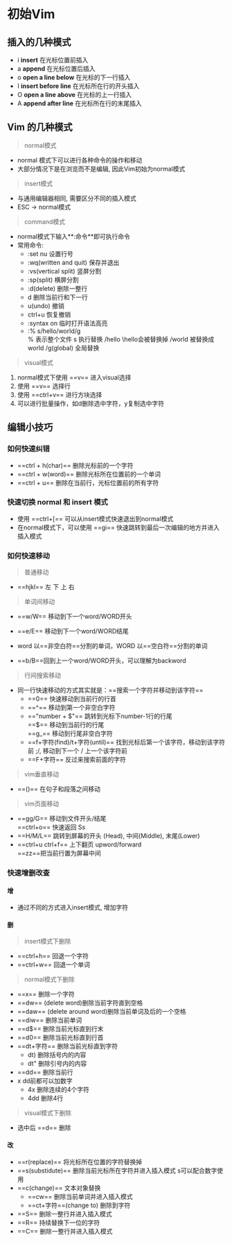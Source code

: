# 初始Vim
## 插入的几种模式
+ i **insert** 在光标位置前插入
+ a **append** 在光标位置后插入
+ o **open a line below** 在光标的下一行插入
+ I **insert before line** 在光标所在行的开头插入
+ O **open a line above** 在光标的上一行插入
+ A **append after line** 在光标所在行的末尾插入

## Vim 的几种模式
> normal模式

+ normal 模式下可以进行各种命令的操作和移动
+ 大部分情况下是在浏览而不是编辑, 因此Vim初始为normal模式

> insert模式

+ 与通用编辑器相同, 需要区分不同的插入模式
+ ESC  ->   normal模式

> command模式

+ normal模式下输入**:命令**即可执行命令
+ 常用命令:
	+ :set nu										设置行号
	+ :wq(written and quit)              保存并退出
	+ :vs(vertical split)	               	竖屏分割
	+ :sp(split)			                        横屏分割
	+ :d(delete)		                      	删除一整行
	+ d	                                		 	删除当前行和下一行
	+ u(undo)		                         	撤销
	+ ctrl+u                                        恢复撤销
	+ :syntax on			                   临时打开语法高亮
	+ :% s/hello/world/g    
	  %                                              表示整个文件
	  s    	                                       执行替换
	  /hello		                               \hello会被替换掉
	  /world		                             被替换成world
	  /g(global)	                           全局替换

> visual模式

1. normal模式下使用 ==v== 进入visual选择
2. 使用 ==v== 选择行
3. 使用  ==ctrl+v== 进行方块选择
4. 可以进行批量操作，如d删除选中字符，y复制选中字符

## 编辑小技巧

### 如何快速纠错

+ ==ctrl + h(char)==             删除光标前的一个字符
+ ==ctrl + w(word)==             删除光标所在位置前的一个单词
+ ==ctrl + u==       	     删除在当前行，光标位置前的所有字符

### 快速切换 normal 和 insert 模式

+ 使用 ==ctrl+[== 可以从insert模式快速退出到normal模式
+ 在normal模式下，可以使用 ==gi== 快速跳转到最后一次编辑的地方并进入插入模式

###  如何快速移动

> 普通移动

+ ==hjkl==   左 下 上 右

> 单词间移动

+ ==w/W==  移动到下一个word/WORD开头
+ ==e/E== 移动到下一个word/WORD结尾
+ word 以==非空白符==分割的单词，WORD 以==空白符==分割的单词

+ ==b/B==回到上一个word/WORD开头，可以理解为backword

> 行间搜索移动

+ 同一行快速移动的方式其实就是：==搜索一个字符并移动到该字符==
  + ==0== 快速移动到当前行的行首           
  + ==^==  移动到第一个非空白字符
  + =="number + \$"==    跳转到光标下number-1行的行尾    
    ==$==     移动到当前行的行尾     
    ==g_==    移动到行尾非空白字符
  + ==f+字符(find)/t+字符(until)==    找到光标后第一个该字符，移动到该字符前
    ;/,  移动到下一个 / 上一个该字符前
  + ==F+字符==	反过来搜索前面的字符

> vim垂直移动 

+ ==()== 在句子和段落之间移动

> vim页面移动

+ ==gg/G== 移动到文件开头/结尾     
  ==ctrl+o== 快速返回	Ss
+ ==H/M/L== 跳转到屏幕的开头 (Head), 中间(Middle), 末尾(Lower)
+ ==ctrl+u ctrl+f==  上下翻页 upword/forward			
  ==zz==把当前行置为屏幕中间

### 快速增删改查
#### 增
+ 通过不同的方式进入insert模式, 增加字符
#### 删
> insert模式下删除
+ ==ctrl+h== 回退一个字符
+ ==ctrl+w== 回退一个单词
> normal模式下删除
+ ==x== 删除一个字符
+ ==dw== (delete word)删除当前字符直到空格
+ ==daw== (delete around word)删除当前单词及后的一个空格
+ ==diw== 删除当前单词 
+ ==d$== 删除当前光标直到行末
+ ==d0== 删除当前光标直到行首
+ ==dt+字符== 删除当前光标直到字符
	+ dt) 删除括号内的内容
	+ dt" 删除引号内的内容
+ ==dd== 删除当前行
+ x dd前都可以加数字
	+ 4x 删除连续的4个字符
	+ 4dd 删除4行
> visual模式下删除
+ 选中后 ==d== 删除

#### 改
+ ==r(replace)==                将光标所在位置的字符替换掉
+ ==s(substidute)==             删除当前光标所在字符并进入插入模式	s可以配合数字使用
+ ==c(change)==			        文本对象替换
	+ ==cw==			        删除当前单词并进入插入模式
	+ ==ct+字符==(change to)    删除到字符
+ ==S==					        删除一整行并进入插入模式
+ ==R==                         持续替换下一位的字符	
+ ==C==                         删除一整行并进入插入模式


